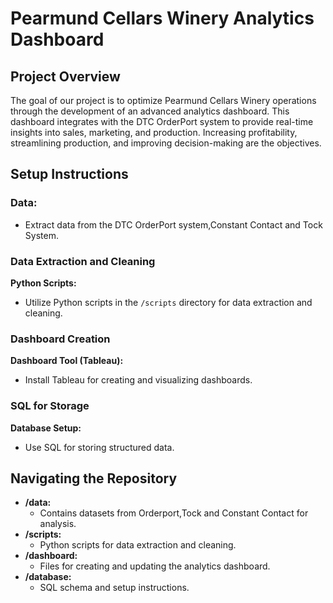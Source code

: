 # Pearmund Cellars Winery Analytics Dashboard

## Project Overview

The goal of our project is to optimize Pearmund Cellars Winery operations through the development of an advanced analytics dashboard. This dashboard integrates with the DTC OrderPort system to provide real-time insights into sales, marketing, and production. Increasing profitability, streamlining production, and improving decision-making are the objectives.
## Setup Instructions

### Data:
  - Extract data from the DTC OrderPort system,Constant Contact and Tock System.

### Data Extraction and Cleaning

**Python Scripts:**
   - Utilize Python scripts in the `/scripts` directory for data extraction and cleaning.

### Dashboard Creation

**Dashboard Tool (Tableau):**
   - Install Tableau for creating and visualizing dashboards.
  
### SQL for Storage

**Database Setup:**
   - Use SQL for storing structured data.

## Navigating the Repository

- **/data:**
  - Contains datasets from Orderport,Tock and Constant Contact for analysis.
- **/scripts:**
  - Python scripts for data extraction and cleaning.
- **/dashboard:**
  - Files for creating and updating the analytics dashboard.
- **/database:**
  - SQL schema and setup instructions.
